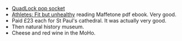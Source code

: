 - [QuadLock pop socket](https://www.quadlockcase.co.uk/products/phone-ring-stand?variant=31349703573619)
- [Athletes: Fit but unhealthy](https://sportsmedicine-open.springeropen.com/articles/10.1186/s40798-016-0048-x) reading Maffetone pdf ebook. Very good.
- Paid £23 each for St Paul's cathedral. It was actually very good.
- Then natural history museum.
- Cheese and red wine in the MoHo.